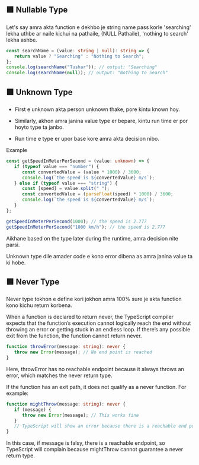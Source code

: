 ## 🟪 Nullable Type

Let's say amra akta function e dekhbo je string name pass korle 'searching' lekha uthbe ar naile kichui na pathaile, (NULL Pathaile), 'nothing to search' lekha ashbe.

```ts
const searchName = (value: string | null): string => {
   return value ? "Searching" : "Nothing to Search";
};
console.log(searchName("Tushar")); // output: "Searching"
console.log(searchName(null)); // output: "Nothing to Search"
```

## 🟪 Unknown Type

-  First e unknown akta person unknown thake, pore kintu known hoy.

-  Similarly, akhon amra janina value type er bepare, kintu run time er por hoyto type ta janbo.

-  Run time e type er upor base kore amra akta decision nibo.

Example

```ts
const getSpeedInMeterPerSecond = (value: unknown) => {
   if (typeof value === "number") {
      const convertedValue = (value * 1000) / 3600;
      console.log(`the speed is ${convertedValue} m/s`);
   } else if (typeof value === "string") {
      const [speed] = value.split(" ");
      const convertedValue = (parseFloat(speed) * 1000) / 3600;
      console.log(`the speed is ${convertedValue} m/s`);
   }
};

getSpeedInMeterPerSecond(1000); // the speed is 2.777
getSpeedInMeterPerSecond("1000 km/h"); // the speed is 2.777
```

Aikhane based on the type later during the runtime, amra decision nite parsi.

Unknown type dile amader code e kono error dibena as amra janina value ta ki hobe.

## 🟪 Never Type

Never type tokhon e define kori jokhon amra 100% sure je akta function kono kichu return korbena.

When a function is declared to return never, the TypeScript compiler expects that the function’s execution cannot logically reach the end without throwing an error or getting stuck in an endless loop. If there’s any possible exit from the function, the function cannot return never.

```ts
function throwError(message: string): never {
   throw new Error(message); // No end point is reached
}
```

Here, throwError has no reachable endpoint because it always throws an error, which matches the never return type.

If the function has an exit path, it does not qualify as a never function. For example:

```ts
function mightThrow(message: string): never {
   if (message) {
      throw new Error(message); // This works fine
   }
   // TypeScript will show an error because there is a reachable end point here
}
```

In this case, if message is falsy, there is a reachable endpoint, so TypeScript will complain because mightThrow cannot guarantee a never return type.
